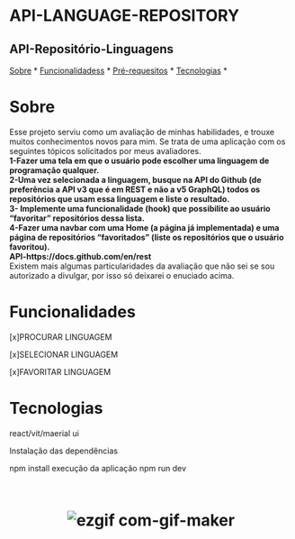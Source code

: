 
# API-LANGUAGE-REPOSITORY
<h2> API-Repositório-Linguagens </h2>
<a align="center">
<a href="#sobre">Sobre</a> *
<a href="#funcionalidades">Funcionalidadess</a> *
<a href="#pre-requesito">Pré-requesitos</a> *
<a href="#tecnologias">Tecnologias</a> *

# Sobre
<p>Esse projeto serviu como um avaliação de minhas habilidades, e trouxe muitos conhecimentos novos para mim.
Se trata de uma aplicação com os seguintes tópicos solicitados por meus avaliadores.
<b><br/>1-Fazer uma tela em que o usuário pode escolher uma linguagem de programação qualquer.
<br/>2-Uma vez selecionada a linguagem, busque na API do Github (de preferência a API v3 que é em
REST e não a v5 GraphQL) todos os repositórios que usam essa linguagem e liste o resultado.
<br/>3- Implemente uma funcionalidade (hook) que possibilite ao usuário “favoritar” repositórios dessa
lista.
<br/>4-Fazer uma navbar com uma Home (a página já implementada) e uma página de repositórios 
“favoritados” (liste os repositórios que o usuário favoritou).
<br/>API-https://docs.github.com/en/rest</b>
<br> Existem mais algumas particularidades da avaliação que não sei se sou autorizado a divulgar,
por isso só deixarei o enuciado acima.
</p>


# Funcionalidades
<p> [x]PROCURAR LINGUAGEM</p>
<p> [x]SELECIONAR LINGUAGEM</p>
<p> [x]FAVORITAR LINGUAGEM</p>


# Tecnologias
<p>react/vit/maerial ui</p>

Instalação das dependências

npm install
execução da aplicação
npm run dev

<h1 align="center">
<img alt/>

![ezgif com-gif-maker](https://user-images.githubusercontent.com/108671627/184553286-294d36bc-c6e1-475b-83a1-2268e1a087df.gif)


